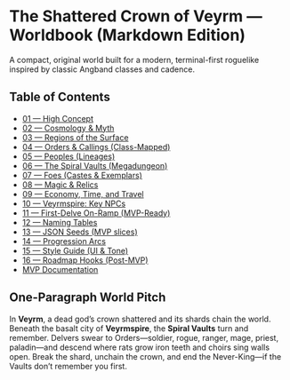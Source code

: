 # The Shattered Crown of Veyrm — Worldbook (Markdown Edition)

A compact, original world built for a modern, terminal-first roguelike inspired by classic Angband classes and cadence.

## Table of Contents

- [01 — High Concept](01_high_concept.md)
- [02 — Cosmology & Myth](02_cosmology.md)
- [03 — Regions of the Surface](03_regions.md)
- [04 — Orders & Callings (Class-Mapped)](04_orders_and_callings.md)
- [05 — Peoples (Lineages)](05_peoples.md)
- [06 — The Spiral Vaults (Megadungeon)](06_spiral_vaults.md)
- [07 — Foes (Castes & Exemplars)](07_foes.md)
- [08 — Magic & Relics](08_magic_and_relics.md)
- [09 — Economy, Time, and Travel](09_economy_time_travel.md)
- [10 — Veyrmspire: Key NPCs](10_key_npcs.md)
- [11 — First-Delve On-Ramp (MVP-Ready)](11_first_delve_on_ramp.md)
- [12 — Naming Tables](12_naming_tables.md)
- [13 — JSON Seeds (MVP slices)](13_json_seeds.md)
- [14 — Progression Arcs](14_progression_arcs.md)
- [15 — Style Guide (UI & Tone)](15_style_guide.md)
- [16 — Roadmap Hooks (Post-MVP)](16_roadmap_hooks.md)
- [MVP Documentation](mvp/00_README.md)

## One-Paragraph World Pitch

In **Veyrm**, a dead god’s crown shattered and its shards chain the world. Beneath the basalt city of **Veyrmspire**, the **Spiral Vaults** turn and remember. Delvers swear to Orders—soldier, rogue, ranger, mage, priest, paladin—and descend where rats grow iron teeth and choirs sing walls open. Break the shard, unchain the crown, and end the Never-King—if the Vaults don’t remember you first.
